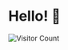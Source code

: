 # Hello! 👋

![Visitor Count](https://komarev.com/ghpvc/?username=srednicki-lukasz&style=flat-square&color=blue)
